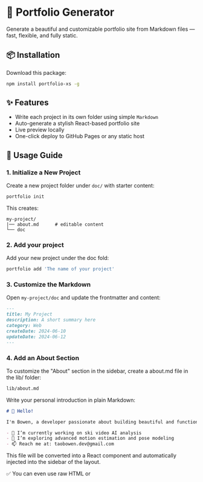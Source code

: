 # 🧰 Portfolio Generator

Generate a beautiful and customizable portfolio site from Markdown files — fast, flexible, and fully static.

## 📦 Installation

Download this package:

```bash
npm install portfolio-xs -g
```

## ✨ Features

- Write each project in its own folder using simple `Markdown`
- Auto-generate a stylish React-based portfolio site
- Live preview locally
- One-click deploy to GitHub Pages or any static host

## 🚀 Usage Guide

### 1. Initialize a New Project

Create a new project folder under `doc/` with starter content:

```bash
portfolio init
```

This creates:

```
my-project/
|── about.md      # editable content
└── doc
```

### 2. Add your project

Add your new project under the doc fold:

```bash
portfolio add 'The name of your project'
```

### 3. Customize the Markdown

Open `my-project/doc` and update the frontmatter and content:

```markdown
---
title: My Project
description: A short summary here
category: Web
createDate: 2024-06-10
updateDate: 2024-06-12
---
```


### 4. Add an About Section

To customize the "About" section in the sidebar, create a about.md file in the lib/ folder:

```bash
lib/about.md
```

Write your personal introduction in plain Markdown:


```markdown
# 👋 Hello!

I'm Bowen, a developer passionate about building beautiful and functional software.

- 🔭 I’m currently working on ski video AI analysis
- 🌱 I’m exploring advanced motion estimation and pose modeling
- 📫 Reach me at: taobowen.dev@gmail.com

```

This file will be converted into a React component and automatically injected into the sidebar of the layout.

✅ You can even use raw HTML or <script>/<meta> tags in about.md for redirect or custom logic if needed.


### 5. Update Global Settings

Edit `lib/setting.json` to update:

- Website title
- Favicon
- Other metadata

```json
{
  "title": "Bowen's Portfolio",
  "favicon": "./lib/assets/favicon.png"
}
```

### 6. Generate the Site

Compile the markdown content and metadata into a static site:

```bash
portfolio generate
```

### 7. Preview Locally

Launch a local dev server to view and test:

```bash
portfolio preview
```

Visit: http://localhost:3000

### 8. Build for Deployment

Compile final static assets using Webpack:

```bash
portfolio build
```

### 9. Deploy to GitHub Pages

You can push the contents of the `dist/` folder to your GitHub Pages repository:

```bash
cp -r dist/* ../taobowen.github.io/
cd ../taobowen.github.io/
git add .
git commit -m "Deploy portfolio"
git push origin main
```

## 🧪 Available Commands

| Command            | Description                                 |
|--------------------|---------------------------------------------|
| `portfolio init`     | Create a new markdown project               |
| `portfolio add 'The name of your project'`  | Add your new project under the doc fold              |
| `portfolio generate` | Convert markdown into React components and Build static files for deployment     |
| `portfolio preview`  | Start local development server              |
| `portfolio build`  | Compile final static assets using Webpack              |

## 👨‍💻 Author

**梁家河的扛麦郎**  
GitHub: [@taobowen](https://github.com/taobowen)

## 📄 License

ISC © 2025 Bowen Tao
